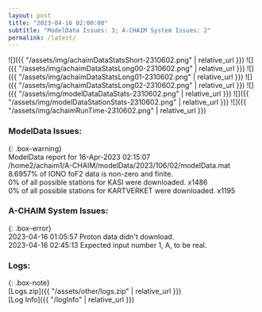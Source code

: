 ```yaml
---
layout: post
title: "2023-04-16 02:00:00"
subtitle: "ModelData Issues: 3; A-CHAIM System Issues: 2"
permalink: /latest/
---
```


![]({{ "/assets/img/achaimDataStatsShort-2310602.png" | relative_url }})
![]({{ "/assets/img/achaimDataStatsLong00-2310602.png" | relative_url }})
![]({{ "/assets/img/achaimDataStatsLong01-2310602.png" | relative_url }})
![]({{ "/assets/img/achaimDataStatsLong02-2310602.png" | relative_url }})
![]({{ "/assets/img/modelDataDataStats-2310602.png" | relative_url }})
![]({{ "/assets/img/modelDataStationStats-2310602.png" | relative_url }})
![]({{ "/assets/img/achaimRunTime-2310602.png" | relative_url }})


### ModelData Issues:  
  
{: .box-warning}  
 ModelData report for 16-Apr-2023 02:15:07   
 /home2/achaim1/A-CHAIM/modelData/2023/106/02/modelData.mat   
 8.6957% of IONO foF2 data is non-zero and finite.   
 0% of all possible stations for KASI were downloaded. x1486   
 0% of all possible stations for KARTVERKET were downloaded. x1195   
  
### A-CHAIM System Issues:  
  
{: .box-error}  
2023-04-16 01:05:57 Proton data didn't download.  
2023-04-16 02:45:13 Expected input number 1, A, to be real.  

### Logs:  
  
{: .box-note}  
[Logs.zip]({{ "/assets/other/logs.zip" | relative_url }})  
[Log Info]({{ "/logInfo" | relative_url }})  
